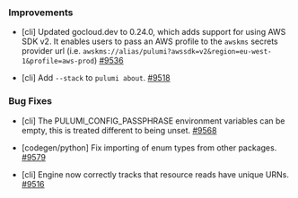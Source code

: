 ### Improvements

- [cli] Updated gocloud.dev to 0.24.0, which adds support for using AWS SDK v2. It enables users to pass an AWS profile to the `awskms` secrets provider url (i.e. `awskms://alias/pulumi?awssdk=v2&region=eu-west-1&profile=aws-prod`)
  [#9536](https://github.com/pulumi/pulumi/pull/9536)

- [cli] Add `--stack` to `pulumi about`.
  [#9518](https://github.com/pulumi/pulumi/pull/9518)

### Bug Fixes

- [cli] The PULUMI_CONFIG_PASSPHRASE environment variables can be empty, this is treated different to being unset.
  [#9568](https://github.com/pulumi/pulumi/pull/9568)
  
- [codegen/python] Fix importing of enum types from other packages.
  [#9579](https://github.com/pulumi/pulumi/pull/9579)
  
- [cli] Engine now correctly tracks that resource reads have unique URNs.
  [#9516](https://github.com/pulumi/pulumi/pull/9516)

